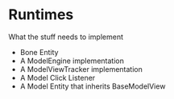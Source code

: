 # Runtimes

What the stuff needs to implement

- Bone Entity
- A ModelEngine implementation
- A ModelViewTracker implementation
- A Model Click Listener
- A Model Entity that inherits BaseModelView